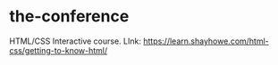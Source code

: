 # the-conference
HTML/CSS Interactive course. LInk: https://learn.shayhowe.com/html-css/getting-to-know-html/
